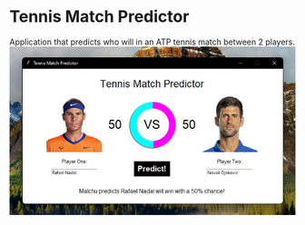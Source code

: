 # Tennis Match Predictor
Application that predicts who will in an ATP tennis match between 2 players.
![Alt text](Screenshot%202022-06-10%20194046.jpg?raw=true "Nadal vs. Djokovic")
